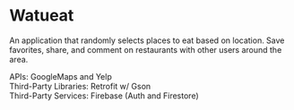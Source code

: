 # Watueat  
An application that randomly selects places to eat based on location. Save favorites, share, and comment on restaurants with other users around the area.

APIs: GoogleMaps and Yelp  
Third-Party Libraries: Retrofit w/ Gson  
Third-Party Services: Firebase (Auth and Firestore)  

